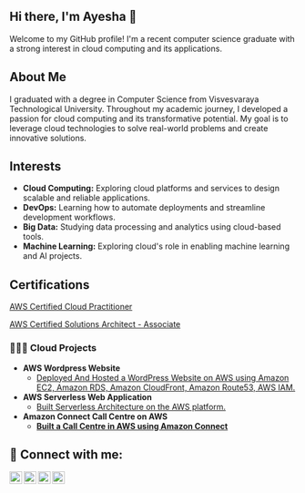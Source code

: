 ## Hi there, I'm Ayesha 👋

Welcome to my GitHub profile! I'm a recent computer science graduate with a strong interest in cloud computing and its applications.

## About Me

I graduated with a degree in Computer Science from Visvesvaraya Technological University. Throughout my academic journey, I developed a passion for cloud computing and its transformative potential. My goal is to leverage cloud technologies to solve real-world problems and create innovative solutions.

## Interests

- **Cloud Computing:** Exploring cloud platforms and services to design scalable and reliable applications.
- **DevOps:** Learning how to automate deployments and streamline development workflows.
- **Big Data:** Studying data processing and analytics using cloud-based tools.
- **Machine Learning:** Exploring cloud's role in enabling machine learning and AI projects.
  

<h2>Certifications</h2>

[AWS Certified Cloud Practitioner](https://www.credly.com/badges/ca5b53a5-38a7-4c05-b22b-7801fe95f251/public_url)

[AWS Certified Solutions Architect - Associate](https://www.credly.com/badges/fe16680f-cc8d-49d8-ab7d-7c40fcebaad1/public_url)

<h3>👩🏻‍💻 Cloud Projects</h3>

- <b>AWS Wordpress Website</b>
  - [Deployed And Hosted a WordPress Website on AWS using Amazon EC2, Amazon RDS, Amazon CloudFront, Amazon Route53, AWS IAM.](https://github.com/AyeshaTalha/WordPressWebsite)
- <b>AWS Serverless Web Application</b>
  - [Built Serverless Architecture on the AWS platform.](https://github.com/AyeshaTalha/ServerlessWebApplication) <b>
- <b>Amazon Connect Call Centre on AWS</b>
  - [Built a Call Centre in AWS using Amazon Connect](https://github.com/AyeshaTalha/AmazonConnectCallCentre)
  

<h2> 🤳 Connect with me:</h2>

[<img align="left" alt="AyeshaTalha | YouTube" width="22px" src="https://cdn.jsdelivr.net/npm/simple-icons@v3/icons/youtube.svg" />][youtube]
[<img align="left" alt="AyeshaTalha | Twitter" width="22px" src="https://cdn.jsdelivr.net/npm/simple-icons@v3/icons/twitter.svg" />][twitter]
[<img align="left" alt="AyeshaTalha | LinkedIn" width="22px" src="https://cdn.jsdelivr.net/npm/simple-icons@v3/icons/linkedin.svg" />][linkedin]
[<img align="left" alt="AyeshaTalha | Instagram" width="22px" src="https://cdn.jsdelivr.net/npm/simple-icons@v3/icons/instagram.svg" />][instagram]

[twitter]: https://twitter.com/ayeshatalha
[youtube]: https://www.youtube.com/c/ayeshatalha
[instagram]: https://www.instagram.com/ayeshatalhaa/
[linkedin]: https://linkedin.com/in/ayesha-talha
<!--
**joshmadakor1/joshmadakor1** is a ✨ _special_ ✨ repository because its `README.md` (this file) appears on your GitHub profile.

Here are some ideas to get you started:

- 🔭 I’m currently working on ...
- 🌱 I’m currently learning ...
- 👯 I’m looking to collaborate on ...
- 🤔 I’m looking for help with ...
- 💬 Ask me about ...
- 📫 How to reach me: ...
- 😄 Pronouns: ...
- ⚡ Fun fact: ...
-->
